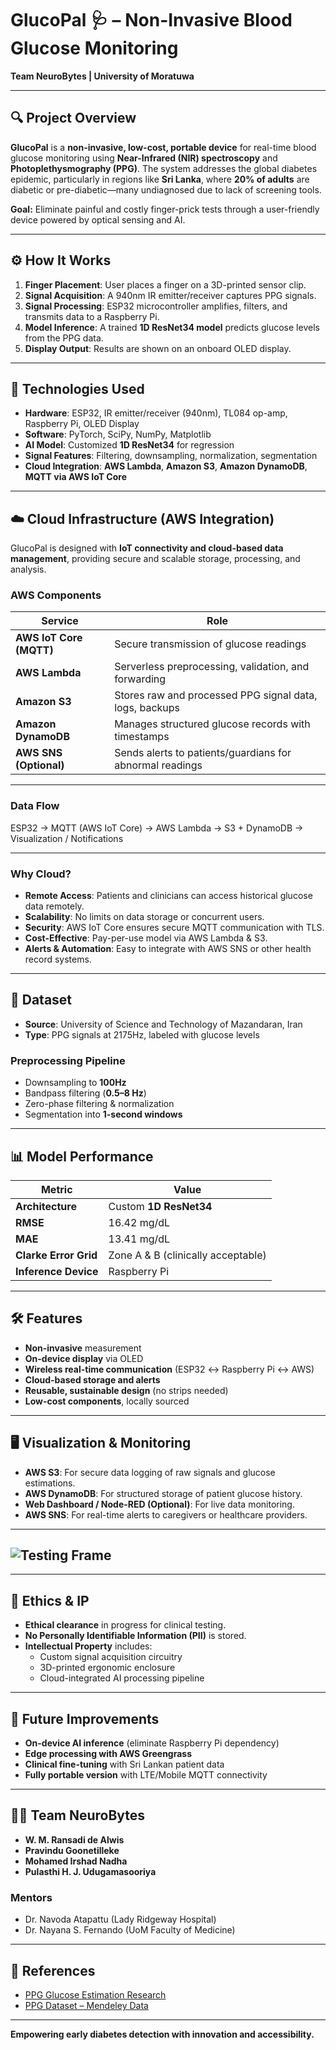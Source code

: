 # GlucoPal 🩺 – Non-Invasive Blood Glucose Monitoring  
**Team NeuroBytes | University of Moratuwa**

---

## 🔍 Project Overview

**GlucoPal** is a **non-invasive, low-cost, portable device** for real-time blood glucose monitoring using **Near-Infrared (NIR) spectroscopy** and **Photoplethysmography (PPG)**. The system addresses the global diabetes epidemic, particularly in regions like **Sri Lanka**, where **20% of adults** are diabetic or pre-diabetic—many undiagnosed due to lack of screening tools.

**Goal:** Eliminate painful and costly finger-prick tests through a user-friendly device powered by optical sensing and AI.

---

## ⚙️ How It Works

1. **Finger Placement**: User places a finger on a 3D-printed sensor clip.
2. **Signal Acquisition**: A 940nm IR emitter/receiver captures PPG signals.
3. **Signal Processing**: ESP32 microcontroller amplifies, filters, and transmits data to a Raspberry Pi.
4. **Model Inference**: A trained **1D ResNet34 model** predicts glucose levels from the PPG data.
5. **Display Output**: Results are shown on an onboard OLED display.

---

## 🧪 Technologies Used

- **Hardware**: ESP32, IR emitter/receiver (940nm), TL084 op-amp, Raspberry Pi, OLED Display
- **Software**: PyTorch, SciPy, NumPy, Matplotlib
- **AI Model**: Customized **1D ResNet34** for regression
- **Signal Features**: Filtering, downsampling, normalization, segmentation
- **Cloud Integration**: **AWS Lambda**, **Amazon S3**, **Amazon DynamoDB**, **MQTT via AWS IoT Core**

---

## ☁️ Cloud Infrastructure (AWS Integration)

GlucoPal is designed with **IoT connectivity and cloud-based data management**, providing secure and scalable storage, processing, and analysis.

### AWS Components

| Service | Role |
|----------|------|
| **AWS IoT Core (MQTT)** | Secure transmission of glucose readings |
| **AWS Lambda** | Serverless preprocessing, validation, and forwarding |
| **Amazon S3** | Stores raw and processed PPG signal data, logs, backups |
| **Amazon DynamoDB** | Manages structured glucose records with timestamps |
| **AWS SNS (Optional)** | Sends alerts to patients/guardians for abnormal readings |

---

### Data Flow
ESP32 → MQTT (AWS IoT Core) → AWS Lambda → S3 + DynamoDB → Visualization / Notifications


---

### Why Cloud?

- **Remote Access**: Patients and clinicians can access historical glucose data remotely.
- **Scalability**: No limits on data storage or concurrent users.
- **Security**: AWS IoT Core ensures secure MQTT communication with TLS.
- **Cost-Effective**: Pay-per-use model via AWS Lambda & S3.
- **Alerts & Automation**: Easy to integrate with AWS SNS or other health record systems.

---

## 🧬 Dataset

- **Source**: University of Science and Technology of Mazandaran, Iran
- **Type**: PPG signals at 2175Hz, labeled with glucose levels

### Preprocessing Pipeline

- Downsampling to **100Hz**
- Bandpass filtering (**0.5–8 Hz**)
- Zero-phase filtering & normalization
- Segmentation into **1-second windows**

---

## 📊 Model Performance

| Metric | Value |
|---------|-------|
| **Architecture** | Custom **1D ResNet34** |
| **RMSE** | 16.42 mg/dL |
| **MAE** | 13.41 mg/dL |
| **Clarke Error Grid** | Zone A & B (clinically acceptable) |
| **Inference Device** | Raspberry Pi |

---

## 🛠️ Features

- **Non-invasive** measurement
- **On-device display** via OLED
- **Wireless real-time communication** (ESP32 ↔ Raspberry Pi ↔ AWS)
- **Cloud-based storage and alerts**
- **Reusable, sustainable design** (no strips needed)
- **Low-cost components**, locally sourced

---

## 🖥️ Visualization & Monitoring

- **AWS S3**: For secure data logging of raw signals and glucose estimations.
- **AWS DynamoDB**: For structured storage of patient glucose history.
- **Web Dashboard / Node-RED (Optional)**: For live data monitoring.
- **AWS SNS**: For real-time alerts to caregivers or healthcare providers.

---

## ![Testing Frame](https://github.com/user-attachments/assets/0e1d9be2-4969-4f47-8db1-878491923e6e)

---

## 🔐 Ethics & IP

- **Ethical clearance** in progress for clinical testing.
- **No Personally Identifiable Information (PII)** is stored.
- **Intellectual Property** includes:
  - Custom signal acquisition circuitry
  - 3D-printed ergonomic enclosure
  - Cloud-integrated AI processing pipeline

---

## 🚀 Future Improvements

- **On-device AI inference** (eliminate Raspberry Pi dependency)
- **Edge processing with AWS Greengrass**
- **Clinical fine-tuning** with Sri Lankan patient data
- **Fully portable version** with LTE/Mobile MQTT connectivity

---

## 👨‍🔬 Team NeuroBytes

- **W. M. Ransadi de Alwis**  
- **Pravindu Goonetilleke**  
- **Mohamed Irshad Nadha**  
- **Pulasthi H. J. Udugamasooriya**

### Mentors

- Dr. Navoda Atapattu (Lady Ridgeway Hospital)  
- Dr. Nayana S. Fernando (UoM Faculty of Medicine)

---

## 📘 References

- [PPG Glucose Estimation Research](https://pmc.ncbi.nlm.nih.gov/articles/PMC10331674/)
- [PPG Dataset – Mendeley Data](https://doi.org/10.17632/37pm7jk7jn.3)

---

**Empowering early diabetes detection with innovation and accessibility.**


